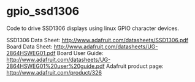 # gpio_ssd1306
Code to drive SSD1306 displays using linux GPIO character devices.

SSD1306 Data Sheet: http://www.adafruit.com/datasheets/SSD1306.pdf
Board Data Sheet: http://www.adafruit.com/datasheets/UG-2864HSWEG01.pdf
Board User Guide: http://www.adafruit.com/datasheets/UG-2864HSWEG01%20user%20guide.pdf
Adafruit product page: http://www.adafruit.com/product/326
